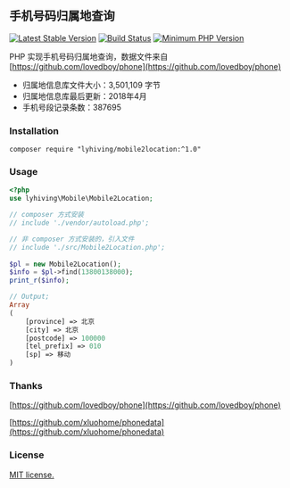 ## 手机号码归属地查询
[![Latest Stable Version](https://img.shields.io/packagist/v/lyhiving/mobile2location.svg)](https://packagist.org/packages/lyhiving/mobile2location)
[![Build Status](https://travis-ci.org/lyhiving/mobile2location.svg?style=flat-square&branch=master)](https://travis-ci.org/lyhiving/mobile2location)
[![Minimum PHP Version](https://img.shields.io/badge/php-%3E%3D%205.6-8892BF.svg)](https://php.net/)


PHP 实现手机号码归属地查询，数据文件来自 [https://github.com/lovedboy/phone](https://github.com/lovedboy/phone) 

 - 归属地信息库文件大小：3,501,109 字节
 - 归属地信息库最后更新：2018年4月
 - 手机号段记录条数：387695

### Installation
```
composer require "lyhiving/mobile2location:^1.0"
```

### Usage
```php
<?php
use lyhiving\Mobile\Mobile2Location;

// composer 方式安装
// include './vendor/autoload.php';

// 非 composer 方式安装的，引入文件
// include './src/Mobile2Location.php';
	
$pl = new Mobile2Location();
$info = $pl->find(13800138000);
print_r($info);

// Output;
Array
(
    [province] => 北京
    [city] => 北京
    [postcode] => 100000
    [tel_prefix] => 010
    [sp] => 移动
)
```

### Thanks
[https://github.com/lovedboy/phone](https://github.com/lovedboy/phone)

[https://github.com/xluohome/phonedata](https://github.com/xluohome/phonedata)

### License
[MIT license.](https://raw.githubusercontent.com/lyhiving/mobile2location/master/LICENSE)